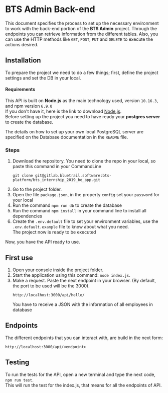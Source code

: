 # BTS Admin Back-end
This document specifies the process to set up the necessary environment to work with the back-end portion of the **BTS Admin** project. Through the endpoints you can retrieve information from the different tables. Also, you can use the HTTP methods like ``GET``, ``POST``, ``PUT`` and ``DELETE`` to execute the actions desired.

## Installation
To prepare the project we need to do a few things; first, define the project settings and set the DB in your local.

#### Requirements
This API is built on **Node.js** as the main technology used, version ``10.16.3``, and npm version ``6.9.0``  
If  you don't have it, here is the link to download [Node.js](https://nodejs.org/es/).  
Before setting up the project you need to have ready your **postgres server** to create the database.

The details on how to set up your own local PostgreSQL server are specified on the Database documentation in the ``README`` file.

### Steps
1. Download the repository. You need to clone the repo in your local, so paste this command in your CommandLine  
    ````
    git clone git@gitlab.bluetrail.software:bts-platform/bts_internship_2019_be_app.git
    ````
1. Go to the project folder.
1. Open the file ``package.json``, in the property ``config`` set your ``password`` for your local
1. Run the command ``npm run db`` to create the database  
1. Run the  command ``npm install`` in your command line to install all dependencies
1. Create the ``.env.default`` file to set your environment variables, use the ``.env.default.example`` file to know about what you need.  
The project now is ready to be executed
 

Now, you have the API ready to use.

## First use
1. Open your console inside the project folder.
2. Start the application using this command: ```node index.js```.
3. Make a request. Paste the next endpoint in your browser. (By default, the port to be used will be the 3000).
    ````
    http://localhost:3000/api/hello/
    ````
   You have to receive a JSON with the information of all employees in database

## Endpoints
The different endpoints that you can interact with, are build in the next form:  
````
http://localhost:3000/api/<endpoint>
````
## Testing 
To run the tests for the API, open a new terminal and type the next code, ``npm run test``.  
This will run the test for the index.js, that means for all the endpoints of API.


